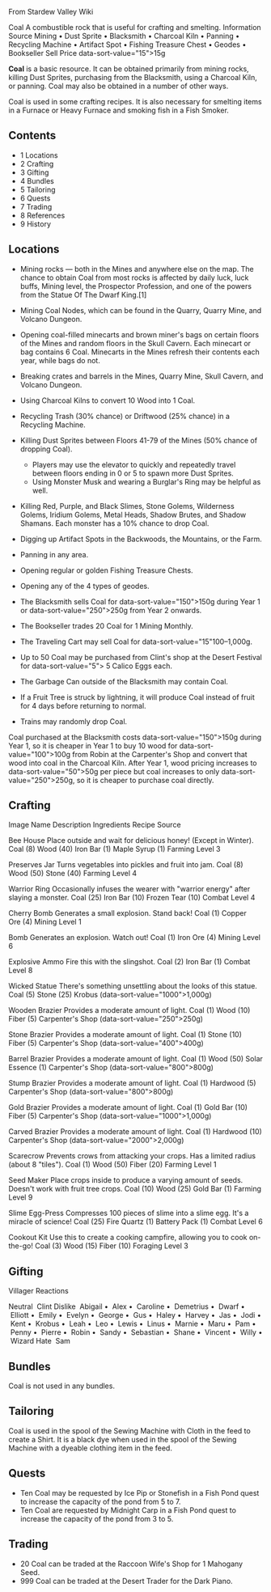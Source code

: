 From Stardew Valley Wiki

Coal A combustible rock that is useful for crafting and smelting. Information Source Mining • Dust Sprite • Blacksmith • Charcoal Kiln • Panning • Recycling Machine • Artifact Spot • Fishing Treasure Chest • Geodes • Bookseller Sell Price data-sort-value="15"&gt;15g

**Coal** is a basic resource. It can be obtained primarily from mining rocks, killing Dust Sprites, purchasing from the Blacksmith, using a Charcoal Kiln, or panning. Coal may also be obtained in a number of other ways.

Coal is used in some crafting recipes. It is also necessary for smelting items in a Furnace or Heavy Furnace and smoking fish in a Fish Smoker.

## Contents

- 1 Locations
- 2 Crafting
- 3 Gifting
- 4 Bundles
- 5 Tailoring
- 6 Quests
- 7 Trading
- 8 References
- 9 History

## Locations

- Mining rocks — both in the Mines and anywhere else on the map. The chance to obtain Coal from most rocks is affected by daily luck, luck buffs, Mining level, the Prospector Profession, and one of the powers from the Statue Of The Dwarf King.\[1]
- Mining Coal Nodes, which can be found in the Quarry, Quarry Mine, and Volcano Dungeon.
- Opening coal-filled minecarts and brown miner's bags on certain floors of the Mines and random floors in the Skull Cavern. Each minecart or bag contains 6 Coal. Minecarts in the Mines refresh their contents each year, while bags do not.
- Breaking crates and barrels in the Mines, Quarry Mine, Skull Cavern, and Volcano Dungeon.
- Using Charcoal Kilns to convert 10 Wood into 1 Coal.
- Recycling Trash (30% chance) or Driftwood (25% chance) in a Recycling Machine.
- Killing Dust Sprites between Floors 41-79 of the Mines (50% chance of dropping Coal).
  
  - Players may use the elevator to quickly and repeatedly travel between floors ending in 0 or 5 to spawn more Dust Sprites.
  - Using Monster Musk and wearing a Burglar's Ring may be helpful as well.
- Killing Red, Purple, and Black Slimes, Stone Golems, Wilderness Golems, Iridium Golems, Metal Heads, Shadow Brutes, and Shadow Shamans. Each monster has a 10% chance to drop Coal.
- Digging up Artifact Spots in the Backwoods, the Mountains, or the Farm.
- Panning in any area.
- Opening regular or golden Fishing Treasure Chests.
- Opening any of the 4 types of geodes.
- The Blacksmith sells Coal for data-sort-value="150"&gt;150g during Year 1 or data-sort-value="250"&gt;250g from Year 2 onwards.
- The Bookseller trades 20 Coal for 1 Mining Monthly.
- The Traveling Cart may sell Coal for data-sort-value="15"100–1,000g.
- Up to 50 Coal may be purchased from Clint's shop at the Desert Festival for data-sort-value="5"&gt; 5 Calico Eggs each.
- The Garbage Can outside of the Blacksmith may contain Coal.
- If a Fruit Tree is struck by lightning, it will produce Coal instead of fruit for 4 days before returning to normal.
- Trains may randomly drop Coal.

Coal purchased at the Blacksmith costs data-sort-value="150"&gt;150g during Year 1, so it is cheaper in Year 1 to buy 10 wood for data-sort-value="100"&gt;100g from Robin at the Carpenter's Shop and convert that wood into coal in the Charcoal Kiln. After Year 1, wood pricing increases to data-sort-value="50"&gt;50g per piece but coal increases to only data-sort-value="250"&gt;250g, so it is cheaper to purchase coal directly.

## Crafting

Image Name Description Ingredients Recipe Source

Bee House Place outside and wait for delicious honey! (Except in Winter). Coal (8) Wood (40) Iron Bar (1) Maple Syrup (1) Farming Level 3

Preserves Jar Turns vegetables into pickles and fruit into jam. Coal (8) Wood (50) Stone (40) Farming Level 4

Warrior Ring Occasionally infuses the wearer with "warrior energy" after slaying a monster. Coal (25) Iron Bar (10) Frozen Tear (10) Combat Level 4

Cherry Bomb Generates a small explosion. Stand back! Coal (1) Copper Ore (4) Mining Level 1

Bomb Generates an explosion. Watch out! Coal (1) Iron Ore (4) Mining Level 6

Explosive Ammo Fire this with the slingshot. Coal (2) Iron Bar (1) Combat Level 8

Wicked Statue There's something unsettling about the looks of this statue. Coal (5) Stone (25) Krobus (data-sort-value="1000"&gt;1,000g)

Wooden Brazier Provides a moderate amount of light. Coal (1) Wood (10) Fiber (5) Carpenter's Shop (data-sort-value="250"&gt;250g)

Stone Brazier Provides a moderate amount of light. Coal (1) Stone (10) Fiber (5) Carpenter's Shop (data-sort-value="400"&gt;400g)

Barrel Brazier Provides a moderate amount of light. Coal (1) Wood (50) Solar Essence (1) Carpenter's Shop (data-sort-value="800"&gt;800g)

Stump Brazier Provides a moderate amount of light. Coal (1) Hardwood (5) Carpenter's Shop (data-sort-value="800"&gt;800g)

Gold Brazier Provides a moderate amount of light. Coal (1) Gold Bar (10) Fiber (5) Carpenter's Shop (data-sort-value="1000"&gt;1,000g)

Carved Brazier Provides a moderate amount of light. Coal (1) Hardwood (10) Carpenter's Shop (data-sort-value="2000"&gt;2,000g)

Scarecrow Prevents crows from attacking your crops. Has a limited radius (about 8 "tiles"). Coal (1) Wood (50) Fiber (20) Farming Level 1

Seed Maker Place crops inside to produce a varying amount of seeds. Doesn't work with fruit tree crops. Coal (10) Wood (25) Gold Bar (1) Farming Level 9

Slime Egg-Press Compresses 100 pieces of slime into a slime egg. It's a miracle of science! Coal (25) Fire Quartz (1) Battery Pack (1) Combat Level 6

Cookout Kit Use this to create a cooking campfire, allowing you to cook on-the-go! Coal (3) Wood (15) Fiber (10) Foraging Level 3

## Gifting

Villager Reactions

Neutral  Clint Dislike  Abigail •  Alex •  Caroline •  Demetrius •  Dwarf •  Elliott •  Emily •  Evelyn •  George •  Gus •  Haley •  Harvey •  Jas •  Jodi •  Kent •  Krobus •  Leah •  Leo •  Lewis •  Linus •  Marnie •  Maru •  Pam •  Penny •  Pierre •  Robin •  Sandy •  Sebastian •  Shane •  Vincent •  Willy •  Wizard Hate  Sam

## Bundles

Coal is not used in any bundles.

## Tailoring

Coal is used in the spool of the Sewing Machine with Cloth in the feed to create a Shirt. It is a black dye when used in the spool of the Sewing Machine with a dyeable clothing item in the feed.

## Quests

- Ten Coal may be requested by Ice Pip or Stonefish in a Fish Pond quest to increase the capacity of the pond from 5 to 7.
- Ten Coal are requested by Midnight Carp in a Fish Pond quest to increase the capacity of the pond from 3 to 5.

## Trading

- 20 Coal can be traded at the Raccoon Wife's Shop for 1 Mahogany Seed.
- 999 Coal can be traded at the Desert Trader for the Dark Piano.
